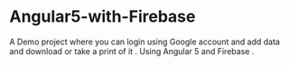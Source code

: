 # Angular5-with-Firebase

A Demo project where you can login using Google account and add data and download or take a print of it .
Using Angular 5 and Firebase .
